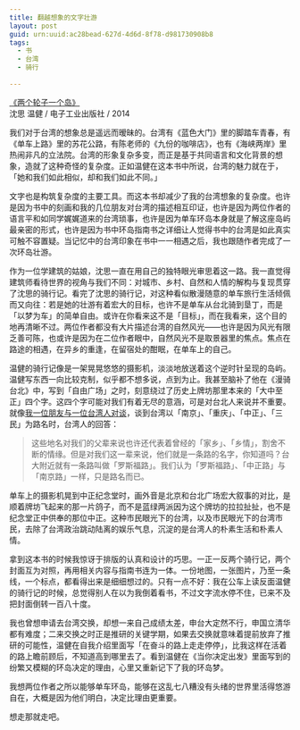 ```yaml
---
title: 翻越想象的文字壮游
layout: post
guid: urn:uuid:ac28bead-627d-4d6d-8f78-d981730908b8
tags:
  - 书
  - 台湾
  - 骑行
  
---
```


[《两个轮子一个岛》](http://book.douban.com/subject/25901913/)  
沈思 温健 / 电子工业出版社 / 2014

我们对于台湾的想象总是遥远而暧昧的。台湾有《蓝色大门》里的脚踏车青春，有《单车上路》里的苏花公路，有陈老师的《九份的咖啡店》，也有《海峡两岸》里热闹非凡的立法院。台湾的形象复杂多变，而正是基于共同语言和文化背景的想象，造就了这种奇怪的复杂度。正如温健在这本书中所说，台湾的魅力就在于，「她和我们如此相似，却和我们如此不同。」 

文字也是构筑复杂度的主要工具。而这本书却减少了我的台湾想象的复杂度。也许是因为书中的刻画和我的几位朋友对台湾的描述相互印证，也许是因为两位作者的语言平和如同学娓娓道来的台湾琐事，也许是因为单车环岛本身就是了解这座岛屿最亲密的形式，也许是因为书中环岛指南书之详细让人觉得书中的台湾是如此真实可触不容置疑。当记忆中的台湾印象在书中一一相遇之后，我也跟随作者完成了一次环岛壮游。 

作为一位学建筑的姑娘，沈思一直在用自己的独特眼光审思着这一路。我一直觉得建筑师看待世界的视角与我们不同：对城市、乡村、自然和人情的解构与复现贯穿了沈思的骑行记。看完了沈思的骑行记，对这种看似散漫随意的单车旅行生活倾佩而又向往：若是她的壮游有着宏大的目标，也许不是单车从台北骑到垦丁，而是「以梦为车」的简单自由。或许在你看来这不是「目标」，而在我看来，这个目的地再清晰不过。两位作者都没有大片描述台湾的自然风光——也许是因为风光有限乏善可陈，也或许是因为在二位作者眼中，自然风光不是取景器里的焦点。焦点在路途的相遇，在异乡的重逢，在留宿处的酣眠，在单车上的自己。 

温健的骑行记像是一架晃晃悠悠的摄影机，淡淡地放送着这个逆时针呈现的岛屿。温健写东西一向比较克制，似乎都不想多说，点到为止。我甚至脑补了他在《漫骑台北》中，写到「自由广场」之时，刻意绕过了历史上牌坊那里本来的「大中至正」四个字。这四个字可能对我们有着无尽的意涵，可是对台北人来说并不重要。就像[我一位朋友与一位台湾人对谈](http://brave.huozhe.info/?p=358)，谈到台湾以「南京」、「重庆」、「中正」、「三民」为路名时，台湾人的回答： 

>这些地名对我们的父辈来说也许还代表着曾经的「家乡」、「乡情」，割舍不断的情缘。但是对我们这一辈来说，他们就是一条路的名字，你知道吗？台大附近就有一条路叫做「罗斯福路」。我们认为「罗斯福路」、「中正路」与「南京路」一样，只是路名而已。 

单车上的摄影机晃到中正纪念堂时，画外音是北京和台北广场宏大叙事的对比，是顺着牌坊飞起来的那一片鸽子，而不是蓝绿两派因为这个牌坊的拉拉扯扯，也不是纪念堂正中供奉的那位中正。这种市民眼光下的台湾，以及市民眼光下的台湾市民，去除了台湾政治跳动陆离的娱乐气息，沉淀的是台湾人的朴素生活和朴素人情。 

拿到这本书的时候我惊讶于排版的认真和设计的巧思。一正一反两个骑行记，两个封面互为对照，再用相关内容与指南书连为一体。一份地图，一张图片，乃至一条线，一个标点，都看得出来是细细想过的。只有一点不好：我在公车上读反面温健的骑行记的时候，总觉得别人在以为我倒着看书，不过文字流水停不住，已来不及把封面倒转一百八十度。 

我也曾想申请去台湾交换，却想一来自己成绩太差，申台大定然不行，申国立清华都有难度；二来交换之时正是推研的关键学期，如果去交换就意味着提前放弃了推研的可能性，温健在自我介绍里面写「在奋斗的路上走走停停」，比我这样在活着的路上瞻前顾后，不知道高到哪里去了。看到温健在《当你决定出发》里面写到的纷繁又模糊的环岛决定的理由，心里又重新记下了我的环岛梦。 

我想两位作者之所以能够单车环岛，能够在这乱七八糟没有头绪的世界里活得悠游自在，大概是因为他们明白，决定比理由更重要。 

想走那就走吧。